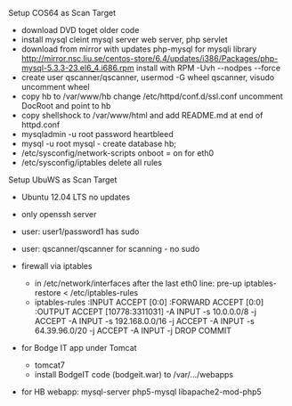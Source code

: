 Setup COS64 as Scan Target
- download DVD toget older code
- install mysql cleint mysql server web server, php servlet 
- download from mirror with updates php-mysql for mysqli library
  http://mirror.nsc.liu.se/centos-store/6.4/updates/i386/Packages/php-mysql-5.3.3-23.el6_4.i686.rpm
  install with RPM -Uvh --nodpes --force
- create user qscanner/qscanner, usermod -G wheel qscanner, visudo uncomment wheel
- copy hb to /var/www/hb change /etc/httpd/conf.d/ssl.conf uncomment DocRoot and point to hb
- copy shellshock to /var/www/html and add README.md at end of httpd.conf
- mysqladmin -u root password heartbleed
- mysql -u root mysql - create database hb;
- /etc/sysconfig/network-scripts onboot = on for eth0
- /etc/sysconfig/iptables delete all rules 


Setup UbuWS as Scan Target

- Ubuntu 12.04 LTS no updates
- only openssh server
- user: user1/password1 has sudo
- user: qscanner/qscanner for scanning - no sudo
- firewall via iptables
  - in /etc/network/interfaces after the last eth0 line:
    pre-up iptables-restore < /etc/iptables-rules
  - iptables-rules
  :INPUT ACCEPT [0:0]
  :FORWARD ACCEPT [0:0]
  :OUTPUT ACCEPT [10778:3311031]
  -A INPUT -s 10.0.0.0/8 -j ACCEPT
  -A INPUT -s 192.168.0.0/16 -j ACCEPT
  -A INPUT -s 64.39.96.0/20 -j ACCEPT
  -A INPUT -j DROP
  COMMIT

- for Bodge IT app under Tomcat
  - tomcat7
  - install BodgeIT code (bodgeit.war) to /var/.../webapps

- for HB webapp: mysql-server php5-mysql libapache2-mod-php5

